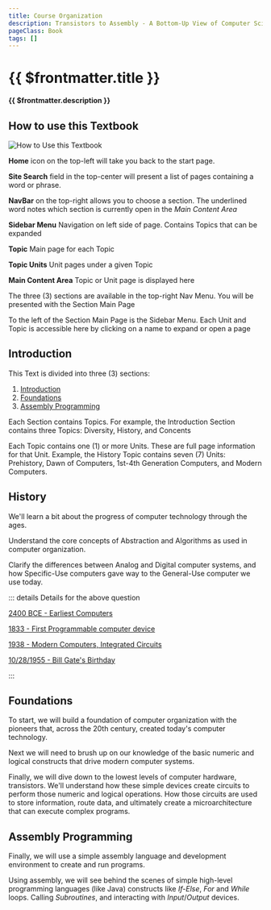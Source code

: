 ```yaml
---
title: Course Organization
description: Transistors to Assembly - A Bottom-Up View of Computer Science
pageClass: Book
tags: []
---
```


# {{ $frontmatter.title }}
**{{ $frontmatter.description }}**

## How to use this Textbook

![How to Use this Textbook](/images/UseTheTextbook.png)

**Home** icon on the top-left will take you back to the start page.

**Site Search** field in the top-center will present a list of pages containing a word or phrase.

**NavBar** on the top-right allows you to choose a section. The underlined word notes which section is currently open in the *Main Content Area*

**Sidebar Menu** Navigation on left side of page. Contains Topics that can be expanded

**Topic** Main page for each Topic

**Topic Units** Unit pages under a given Topic

**Main Content Area** Topic or Unit page is displayed here

The three (3) sections are available in the top-right Nav Menu. You will be presented with the Section Main Page

To the left of the Section Main Page is the Sidebar Menu. Each Unit and Topic is accessible here by clicking on a name to expand or open a page

## Introduction
This Text is divided into three (3) sections:

1. [Introduction](../Introduction/index.md)
1. [Foundations](../Foundations/index.md)
1. [Assembly Programming](../Assembly/index.md)

Each Section contains Topics. For example, the Introduction Section contains three Topics: Diversity, History, and Concents

Each Topic contains one (1) or more Units. These are full page information for that Unit. Example, the History Topic contains seven (7) Units: Prehistory, Dawn of Computers, 1st-4th Generation Computers, and Modern Computers.

## History

We'll learn a bit about the progress of computer technology through the ages. 

Understand the core concepts of Abstraction and Algorithms as used in computer organization.

Clarify the differences between Analog and Digital computer systems, and how Specific-Use computers gave way to the General-Use computer we use today.

<QuestionMC question="Computers (an any form) have been around since about" answer='A' AChoice="2400 BCE" BChoice="1833" CChoice="1938" DChoice="Bill Gate's Birthday" rightAnswerFeedback="Right! Early computational devices like the abacus have been in use for millennia" wrongAnswerFeedback="well, all of these dates are significant milestones in computer history"/>

::: details Details for the above question

[2400 BCE - Earliest Computers](https://en.wikipedia.org/wiki/Computer#Pre-20th_century)

[1833 - First Programmable computer device](https://en.wikipedia.org/wiki/Computer#First_computer)

[1938 - Modern Computers, Integrated Circuits](https://en.wikipedia.org/wiki/Computer#Modern_computers)

[10/28/1955 - Bill Gate's Birthday](https://en.wikipedia.org/wiki/Bill_Gates)

:::

## Foundations

To start, we will build a foundation of computer organization with the pioneers that, across the 20th century, created today's computer technology.

Next we will need to brush up on our knowledge of the basic numeric and logical constructs that drive modern computer systems.

Finally, we will dive down to the lowest levels of computer hardware, transistors. We'll understand how these simple devices create circuits to perform those numeric and logical operations. How those circuits are used to store information, route data, and ultimately create a microarchitecture that can execute complex programs.

## Assembly Programming

Finally, we will use a simple assembly language and development environment to create and run programs.

Using assembly, we will see behind the scenes of simple high-level programming languages (like Java) constructs like *If-Else*, *For* and *While* loops. Calling *Subroutines*, and interacting with *Input*/*Output* devices.
